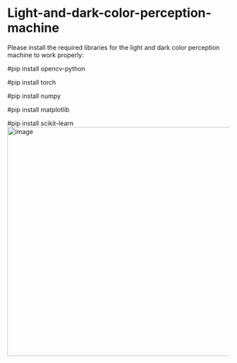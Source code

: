 # Light-and-dark-color-perception-machine
Please install the required libraries for the light and dark color perception machine to work properly:

#pip install opencv-python

#pip install torch

#pip install numpy

#pip install matplotlib

#pip install scikit-learn
<img width="1071" height="520" alt="image" src="https://github.com/user-attachments/assets/9475f484-68d1-42e0-9101-7456a678790d" />

